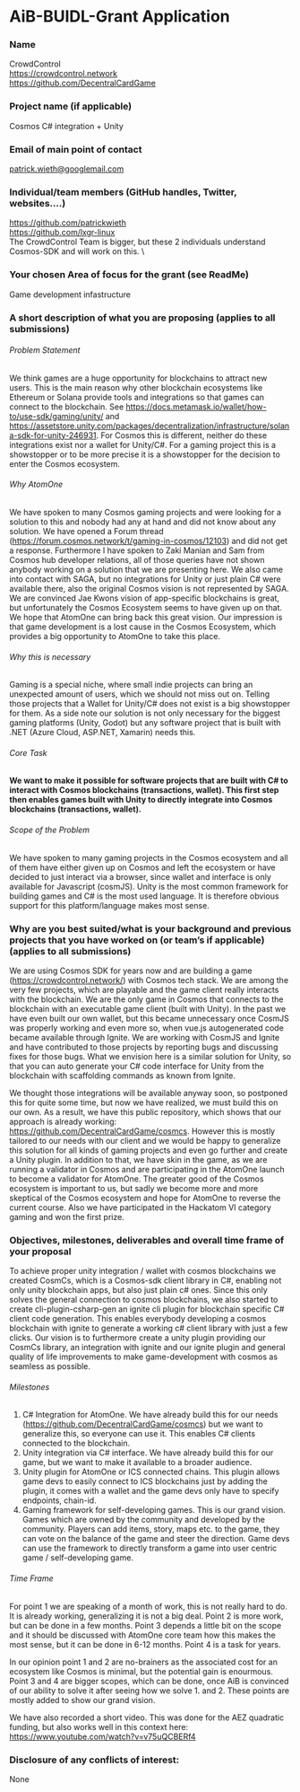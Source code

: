 # AiB-BUIDL-Grant Application

### Name
CrowdControl \
https://crowdcontrol.network \
https://github.com/DecentralCardGame

### Project name (if applicable)
Cosmos C# integration + Unity

### Email of main point of contact
patrick.wieth@googlemail.com

### Individual/team members (GitHub handles, Twitter, websites….)
https://github.com/patrickwieth \
https://github.com/lxgr-linux \
The CrowdControl Team is bigger, but these 2 individuals understand Cosmos-SDK and will work on this. \

### Your chosen Area of focus for the grant (see ReadMe)
Game development infastructure

### A short description of what you are proposing (applies to all submissions)
###### Problem Statement
We think games are a huge opportunity for blockchains to attract new users. This is the main reason why other blockchain ecosystems like Ethereum or Solana provide tools and integrations so that games can connect to the blockchain. See https://docs.metamask.io/wallet/how-to/use-sdk/gaming/unity/ and https://assetstore.unity.com/packages/decentralization/infrastructure/solana-sdk-for-unity-246931. 
For Cosmos this is different, neither do these integrations exist nor a wallet for Unity/C#. For a gaming project this is a showstopper or to be more precise it is a showstopper for the decision to enter the Cosmos ecosystem.

###### Why AtomOne
We have spoken to many Cosmos gaming projects and were looking for a solution to this and nobody had any at hand and did not know about any solution. We have opened a Forum thread (https://forum.cosmos.network/t/gaming-in-cosmos/12103) and did not get a response. Furthermore I have spoken to Zaki Manian and Sam from Cosmos hub developer relations, all of those queries have not shown anybody working on a solution that we are presenting here. We also came into contact with SAGA, but no integrations for Unity or just plain C# were available there, also the original Cosmos vision is not represented by SAGA. We are convinced Jae Kwons vision of app-specific blockchains is great, but unfortunately the Cosmos Ecosystem seems to have given up on that. We hope that AtomOne can bring back this great vision.
Our impression is that game development is a lost cause in the Cosmos Ecosystem, which provides a big opportunity to AtomOne to take this place. 

###### Why this is necessary
Gaming is a special niche, where small indie projects can bring an unexpected amount of users, which we should not miss out on. Telling those projects that a Wallet for Unity/C# does not exist is a big showstopper for them. As a side note our solution is not only necessary for the biggest gaming platforms (Unity, Godot) but any software project that is built with .NET (Azure Cloud, ASP.NET, Xamarin) needs this.

###### Core Task
**We want to make it possible for software projects that are built with C# to interact with Cosmos blockchains (transactions, wallet). This first step then enables games built with Unity to directly integrate into Cosmos blockchains (transactions, wallet).**

###### Scope of the Problem
We have spoken to many gaming projects in the Cosmos ecosystem and all of them have either given up on Cosmos and left the ecosystem or have decided to just interact via a browser, since wallet and interface is only available for Javascript (cosmJS). Unity is the most common framework for building games and C\# is the most used language. It is therefore obvious support for this platform/language makes most sense.


### Why are you best suited/what is your background and previous projects that you have worked on (or team’s if applicable) (applies to all submissions)
We are using Cosmos SDK for years now and are building a game (https://crowdcontrol.network/) with Cosmos tech stack. We are among the very few projects, which are playable and the game client really interacts with the blockchain. We are the only game in Cosmos that connects to the blockchain with an executable game client (built with Unity). In the past we have even built our own wallet, but this became unnecessary once CosmJS was properly working and even more so, when vue.js autogenerated code became available through Ignite. We are working with CosmJS and Ignite and have contributed to those projects by reporting bugs and discussing fixes for those bugs. What we envision here is a similar solution for Unity, so that you can auto generate your C\# code interface for Unity from the blockchain with scaffolding commands as known from Ignite.

We thought those integrations will be available anyway soon, so postponed this for quite some time, but now we have realized, we must build this on our own. As a result, we have this public repository, which shows that our approach is already working: https://github.com/DecentralCardGame/cosmcs. However this is mostly tailored to our needs with our client and we would be happy to generalize this solution for all kinds of gaming projects and even go further and create a Unity plugin. In addition to that, we have skin in the game, as we are running a validator in Cosmos and are participating in the AtomOne launch to become a validator for AtomOne. The greater good of the Cosmos ecosystem is important to us, but sadly we become more and more skeptical of the Cosmos ecosystem and hope for AtomOne to reverse the current course. Also we have participated in the Hackatom VI category gaming and won the first prize.

### Objectives, milestones, deliverables and overall time frame of your proposal

To achieve proper unity integration / wallet with cosmos blockchains we created CosmCs, which is a Cosmos-sdk client library in C#, enabling not only unity blockchain apps, but also just plain c# ones. Since this only solves the general connection to cosmos blockchains, we also started to create cli-plugin-csharp-gen an ignite cli plugin for blockchain specific C# client code generation. This enables everybody developing a cosmos blockchain with ignite to generate a working c# client library with just a few clicks. Our vision is to furthermore create a unity plugin providing our CosmCs library, an integration with ignite and our ignite plugin and general quality of life improvements to make game-development with cosmos as seamless as possible.

###### Milestones
1. C\# Integration for AtomOne. We have already build this for our needs (https://github.com/DecentralCardGame/cosmcs) but we want to generalize this, so everyone can use it. This enables C\# clients connected to the blockchain.
2. Unity integration via C\# interface. We have already build this for our game, but we want to make it available to a broader audience.
3. Unity plugin for AtomOne or ICS connected chains. This plugin allows game devs to easily connect to ICS blockchains just by adding the plugin, it comes with a wallet and the game devs only have to specify endpoints, chain-id. 
4. Gaming framework for self-developing games. This is our grand vision. Games which are owned by the community and developed by the community. Players can add items, story, maps etc. to the game, they can vote on the balance of the game and steer the direction. Game devs can use the framework to directly transform a game into user centric game / self-developing game.

###### Time Frame
For point 1 we are speaking of a month of work, this is not really hard to do. It is already working, generalizing it is not a big deal. Point 2 is more work, but can be done in a few months. Point 3 depends a little bit on the scope and it should be discussed with AtomOne core team how this makes the most sense, but it can be done in 6-12 months. Point 4 is a task for years. 

In our opinion point 1 and 2 are no-brainers as the associated cost for an ecosystem like Cosmos is minimal, but the potential gain is enourmous. Point 3 and 4 are bigger scopes, which can be done, once AiB is convinced of our ability to solve it after seeing how we solve 1. and 2. These points are mostly added to show our grand vision.

We have also recorded a short video. This was done for the AEZ quadratic funding, but also works well in this context here:
https://www.youtube.com/watch?v=v75uQCBERf4

### Disclosure of any conflicts of interest:

None
